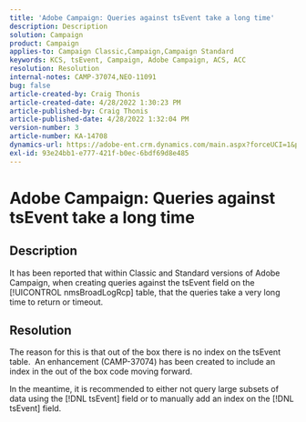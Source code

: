 ```yaml
---
title: 'Adobe Campaign: Queries against tsEvent take a long time'
description: Description
solution: Campaign
product: Campaign
applies-to: Campaign Classic,Campaign,Campaign Standard
keywords: KCS, tsEvent, Campaign, Adobe Campaign, ACS, ACC
resolution: Resolution
internal-notes: CAMP-37074,NEO-11091
bug: false
article-created-by: Craig Thonis
article-created-date: 4/28/2022 1:30:23 PM
article-published-by: Craig Thonis
article-published-date: 4/28/2022 1:32:04 PM
version-number: 3
article-number: KA-14708
dynamics-url: https://adobe-ent.crm.dynamics.com/main.aspx?forceUCI=1&pagetype=entityrecord&etn=knowledgearticle&id=d8947657-f7c6-ec11-a7b6-0022480a10ee
exl-id: 93e24bb1-e777-421f-b0ec-6bdf69d8e485
---
```

# Adobe Campaign: Queries against tsEvent take a long time

## Description


It has been reported that within Classic and Standard versions of Adobe Campaign, when creating queries against the tsEvent field on the [!UICONTROL nmsBroadLogRcp] table, that the queries take a very long time to return or timeout.


## Resolution


The reason for this is that out of the box there is no index on the tsEvent table.  An enhancement (CAMP-37074) has been created to include an index in the out of the box code moving forward.

In the meantime, it is recommended to either not query large subsets of data using the [!DNL tsEvent] field or to manually add an index on the [!DNL tsEvent] field.
